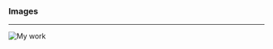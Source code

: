 ### Images
_________________________________

![My work](https://i.postimg.cc/8CfJYXp1/20241214-184526.jpg)
